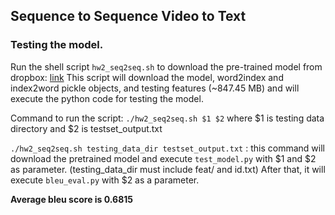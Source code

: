 ## Sequence to Sequence Video to Text ##

### Testing the model.

Run the shell script `hw2_seq2seq.sh` to download the pre-trained model from dropbox: [link](https://www.dropbox.com/sh/296jton428kzhpm/AABJwB7JAqD_NAF2y5Dd_inda?dl=0)
This script will download the model, word2index and index2word pickle objects, and testing features (~847.45 MB) and will execute the python code for testing the model.

Command to run the script: `./hw2_seq2seq.sh $1 $2` where $1 is testing data directory and $2 is testset_output.txt

`./hw2_seq2seq.sh testing_data_dir testset_output.txt` : this command will download the pretrained model and execute `test_model.py` with $1 and $2 as parameter. (testing_data_dir must include feat/ and id.txt)
After that, it will execute `bleu_eval.py` with $2 as a parameter.

**Average bleu score is 0.6815**
